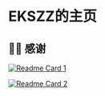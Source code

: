 # EKSZZ的主页

## 🙆‍♂️ 感谢

[![Readme Card 1](https://github-readme-stats.vercel.app/api/pin/?username=dmego&repo=home.github.io)](https://github.com/dmego/home.github.io)

[![Readme Card 2](https://github-readme-stats.vercel.app/api/pin/?username=lqbby&repo=Tech-Home)](https://github.com/lqbby/Tech-Home)

